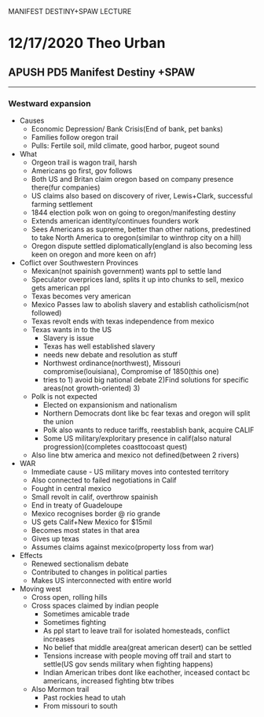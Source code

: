 MANIFEST DESTINY+SPAW LECTURE 

# 12/17/2020 Theo Urban
## APUSH PD5 Manifest Destiny +SPAW
***
### Westward expansion
 - Causes
	 - Economic Depression/ Bank Crisis(End of bank, pet banks)
	 - Families follow oregon trail 
	 - Pulls: Fertile soil, mild climate, good harbor, pugeot sound
 - What
	 - Orgeon trail is wagon trail, harsh
	 - Americans go first, gov follows
	 - Both US and Britan claim oregon based on company presence there(fur companies)
	 - US claims also based on discovery of river, Lewis+Clark, successful farming settlement
	 - 1844 election polk won on going to oregon/manifesting destiny
	 - Extends american identity/continues founders work
	 - Sees Americans as supreme, better than other nations, predestined to take North America to oregon(similar to winthrop city on a hill)
	 - Oregon dispute settled diplomatically(england is also becoming less keen on oregon and more keen on afr)
 - Coflict over Southwestern Provinces
	 - Mexican(not spainish government) wants ppl to settle land
	 - Speculator overprices land, splits it up into chunks to sell, mexico gets american ppl
	 - Texas becomes very american
	 - Mexico Passes law to abolish slavery and establish catholicism(not followed)
	 - Texas revolt ends with texas independence from mexico
	 - Texas wants in to the US 
		 - Slavery is issue
		 - Texas has well established slavery
		 - needs new debate and resolution as stuff
		 - Northwest ordinance(northwest), Missouri compromise(louisiana), Compromise of 1850(this one)
		 - tries to 1) avoid big national debate 2)Find solutions for specific areas(not growth-oriented) 3)
	 - Polk is not expected
		 - Elected on expansionism and nationalism
		 - Northern Democrats dont like bc fear texas and oregon will split the union
		 - Polk also wants to reduce tariffs, reestablish bank, acquire CALIF
		 - Some US military/exploritary presence in calif(also natural progression)(completes coasttocoast quest)
	 - Also line btw america and mexico not defined(between 2 rivers)
 - WAR
	 - Immediate cause - US military moves into contested territory
	 - Also connected to failed negotiations in Calif
	 - Fought in central mexico
	 - Small revolt in calif, overthrow spainish
	 - End in treaty of Guadeloupe
	 - Mexico recognises border @ rio grande
	 - US gets Calif+New Mexico for $15mil
	 - Becomes most states in that area
	 - Gives up texas
	 - Assumes claims against mexico(property loss from war)
 - Effects
	 - Renewed sectionalism debate
	 - Contributed to changes in political parties
	 - Makes US interconnected with entire world
 - Moving west
	 - Cross open, rolling hills
	 - Cross spaces claimed by indian people
		 - Sometimes amicable trade
		 - Sometimes fighting
		 - As ppl start to leave trail for isolated homesteads, conflict increases
		 - No belief that middle area(great american desert) can be settled
		 - Tensions increase with people moving off trail and start to settle(US gov sends military when fighting happens)
		 - Indian American tribes dont like eachother, inceased contact bc americans, increased fighting btw tribes
	 - Also Mormon trail
		 - Past rockies head to utah
		 - From missouri to south